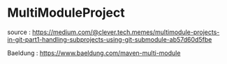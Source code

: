 # MultiModuleProject

source : https://medium.com/@clever.tech.memes/multimodule-projects-in-git-part1-handling-subprojects-using-git-submodule-ab57d60d5fbe

Baeldung : https://www.baeldung.com/maven-multi-module
